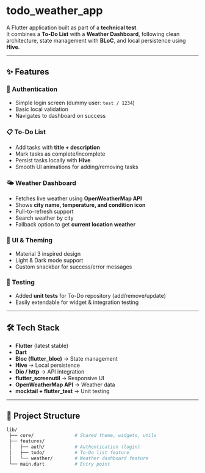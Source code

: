 # todo_weather_app

A Flutter application built as part of a **technical test**.  
It combines a **To-Do List** with a **Weather Dashboard**, following clean architecture, state management with **BLoC**, and local persistence using **Hive**.

---

## ✨ Features

### 🔑 Authentication
- Simple login screen (dummy user: `test / 1234`)
- Basic local validation
- Navigates to dashboard on success

### 📋 To-Do List
- Add tasks with **title + description**
- Mark tasks as complete/incomplete
- Persist tasks locally with **Hive**
- Smooth UI animations for adding/removing tasks

### 🌤 Weather Dashboard
- Fetches live weather using **OpenWeatherMap API**
- Shows **city name, temperature, and condition icon**
- Pull-to-refresh support
- Search weather by city
- Fallback option to get **current location weather**

### 🎨 UI & Theming
- Material 3 inspired design
- Light & Dark mode support
- Custom snackbar for success/error messages

### 🧪 Testing
- Added **unit tests** for To-Do repository (add/remove/update)
- Easily extendable for widget & integration testing

---

## 🛠️ Tech Stack

- **Flutter** (latest stable)
- **Dart**
- **Bloc (flutter_bloc)** → State management
- **Hive** → Local persistence
- **Dio / http** → API integration
- **flutter_screenutil** → Responsive UI
- **OpenWeatherMap API** → Weather data
- **mocktail + flutter_test** → Unit testing

---

## 📂 Project Structure

```bash
lib/
 ├── core/               # Shared theme, widgets, utils
 ├── features/
 │   ├── auth/           # Authentication (login)
 │   ├── todo/           # To-Do list feature
 │   └── weather/        # Weather dashboard feature
 └── main.dart           # Entry point
